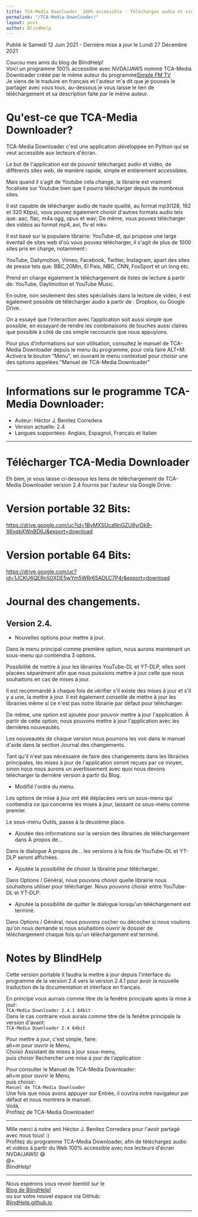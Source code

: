 ```yaml
---
title: TCA-Media Downloader  100% accessible - Téléchargez audio et vidéos à partir du Web
permalink: "/TCA-Media-Downloader/"
layout: post
author: BlindHelp
---
```


<footer>Publié le Samedi 12 Juin 2021 - Dernière mise à jour le Lundi 27 Décembre 2021</footer>

Coucou mes amis du blog de BlindHelp!    
Voici un programme 100% accessible avec NVDA/JAWS nommé TCA-Media Downloader créée par le même auteur du programme[Simple FM TV](https://blindhelp.github.io/SimpleFM-TVPortable/)    
Je viens de le traduire en français et l'auteur m'a dit que je pouvais le partager avec vous tous, au-dessous je vous laisse le lien de téléchargement et sa description faite par le même auteur.    

# Qu'est-ce que TCA-Media Downloader? #

TCA-Media Downloader c'est une application développée en Python qui se veut accessible aux lecteurs d'écran.

Le but de l'application est de pouvoir téléchargez   audio et vidéo, de différents sites web, de manière rapide, simple et entièrement accessibles.

Mais quand il s'agit de Youtube cela change, la librairie est vraiment focalisée sur Youtube bien que il pourra télécharger depuis de nombreux sites.

Il est capable de télécharger audio de haute qualité, au format  mp3(128, 192 et 320 Kbps), vous pouvez également choisir d'autres formats audio tels que: aac, flac, m4a ogg, opus et wav; De même, vous pouvez télécharger des vidéos au format  mp4, avi, flv et mkv.

Il est basé sur la populaire librairie: YouTube-dl, qui propose une large éventail  de sites web d'où vous pouvez télécharger, il s'agit de plus de 1000 sites pris en charge, notamment::

YouTube, Dailymotion, Vimeo, Facebook, Twitter, Instagram, apart des sites de presse tels que: BBC,20Min, El País, NBC, CNN, FoxSport et un long etc.

Prend en charge également le téléchargement  de listes de lecture à partir de: YouTube, Daylimotion et YouTube Music.

En outre, non seulement des sites spécialisés dans la lecture de vidéo, il est également possible de télécharger audio à partir de : Dropbox, ou Google Drive.

On a essayé que l’interaction avec l’application soit aussi simple que possible, en essayant de rendre les combinaisons de touches aussi claires que possible à côté de ces simple raccourcis que nous appuyions.

Pour plus d’informations sur son utilisation, consultez le manuel de TCA-Media Downloader depuis le menu du programme, pour cela faire ALT+M: Activera le bouton "Menu", en ouvrant  le menu contextuel pour choisir une des options appelées "Manuel de TCA-Media Downloader"    

---

# Informations sur le programme TCA-Media Downloader: #

* Auteur: <span lang="es">Héctor J. Benítez Corredera</span>
* Version actuelle: 2.4
* Langues supportées: Anglais, Espagnol, Français et Italien

---

# Télécharger TCA-Media Downloader #

Eh bien, je vous laisse ci-dessous les liens de téléchargement de TCA-Media Downloader version 2.4 fournis par l'auteur via Google Drive:    

# Version portable 32 Bits: #

<https://drive.google.com/uc?id=1ByMXSUcaNnGZU9yrDk9-X6xqbXWnBD6J&export=download>

# Version portable 64 Bits: #

<https://drive.google.com/uc?id=1JCKU6QERnS0XDE5wYm5WRr65ADLC7P4r&export=download>

# Journal des changements.
## Version 2.4.

* Nouvelles options pour mettre à jour.

Dans le menu principal comme première option, nous aurons maintenant un sous-menu qui contiendra 3 options.

Possibilité de mettre à jour les librairies YouTube-DL et YT-DLP, elles sont placées séparément afin que nous puissions mettre à jour celle que nous souhaitons en cas de mises à jour.

Il est recommandé à chaque fois de vérifier s'il existe des mises à jour et s'il y a une, la mettre à jour. Il est également conseillé de mettre à jour les librairies même si ce n'est pas notre librairie par défaut pour télécharger.

De même, une option est ajoutée pour pouvoir mettre à jour l'application. À partir de cette option, nous pouvons mettre à jour l'application avec les dernières nouveautés.

Les nouveautés de chaque version nous pourrons les voir dans le manuel d'aide dans la section Journal des changements.

Tant qu'il n'est pas nécessaire de faire des changements dans les librairies principales, les mises à jour de l'application seront reçues par ce moyen, sinon nous nous aurons un avertissement avec quoi nous devons télécharger la dernière version à partir du Blog.

* Modifié l'ordre du menu.

Les options de mise à jour ont été déplacées vers un sous-menu qui contiendra ce qui concerne les mises à jour, laissant ce sous-menu comme premier.

Le sous-menu Outils, passe à la deuxième place.

* Ajoutée des informations sur la version des librairies de téléchargement dans À propos de...

Dans le dialogue À propos de... les versions à la fois de YouTube-DL et YT-DLP seront affichées.

* Ajoutée la possibilité de choisir la librairie pour télécharger.

Dans Options / Général, nous pouvons choisir quelle librairie nous souhaitons utiliser pour télécharger. Nous pouvons choisir entre YouTube-DL et YT-DLP.

* Ajoutée la possibilité de quitter le dialogue lorsqu'un téléchargement est terminé.

Dans Options / Général, nous pouvons cocher ou décocher si nous voulons qu'on nous demande si nous souhaitons ouvrir le dossier de téléchargement chaque fois qu'un téléchargement est terminé.

# Notes by BlindHelp

Cette version portable il faudra la mettre à jour depuis l'interface  du programme  de la version 2.4 vers la version 2.4.1 pour avoir la nouvelle traduction de la documentation et interface en français.

En principe vous aurrais comme titre de la fenêtre principale après la mise à jour:    
`TCA-Media Downloader 2.4.1 64bit`    
Dans le cas contraire vous aurais comme titre de la fenêtre principale la version d'avant:    
`TCA-Media Downloader 2.4 64bit`    

Pour mettre à jour, c'est simple, faire:    
alt+m pour ouvrir le Menu,    
Choisir Assistant de mises à jour sous-menu,    
puis choisir Rechercher une mise à jour de l'application    

Pour consulter le Manuel de TCA-Media Downloader:    
alt+m pour ouvrir le Menu,    
puis choisir:    
`Manuel de TCA-Media Downloader`    
Une fois que nous avons appuyer sur Entrée, il ouvrira notre navigateur par défaut et nous montrera le manuel.    
Voilà,    
Profitez de TCA-Media Downloader!    

---


Mille merci à notre ami <span lang="es">Héctor J. Benítez Corredera</span> pour l'avoir partagé avec nous tous! :)    
Profitez du programme TCA-Media Downloader, afin de téléchargez audio et vidéos à partir du Web 100% accessible avec nos lecteurs d'écran NVDA/JAWS! 😄    
@+    
BlindHelp!    

---

Nous espérons vous revoir bientôt sur le      
[Blog de BlindHelp!](http://blindhelp.blogspot.fr/)                    
ou sur  votre nouvel espace via GitHub:                     
[BlindHelp.github.io](https://blindhelp.github.io)                    

---
